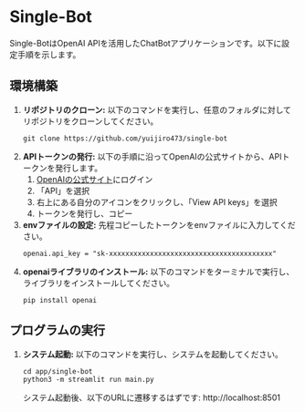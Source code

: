 # Single-Bot
Single-BotはOpenAI APIを活用したChatBotアプリケーションです。以下に設定手順を示します。
## 環境構築
1. **リポジトリのクローン:** 以下のコマンドを実行し、任意のフォルダに対してリポジトリをクローンしてください。
    ```
    git clone https://github.com/yuijiro473/single-bot
    ```
2. **APIトークンの発行:** 以下の手順に沿ってOpenAIの公式サイトから、APIトークンを発行します。
    1. [OpenAIの公式サイト](https://openai.com/product)にログイン
    2. 「API」を選択
    3. 右上にある自分のアイコンをクリックし、「View API keys」を選択
    4. トークンを発行し、コピー
3. **envファイルの設定:** 先程コピーしたトークンをenvファイルに入力してください。
    ```
    openai.api_key = "sk-xxxxxxxxxxxxxxxxxxxxxxxxxxxxxxxxxxxxxxxx"
    ```
4. **openaiライブラリのインストール:** 以下のコマンドをターミナルで実行し、ライブラリをインストールしてください。
    ```
    pip install openai
    ```

## プログラムの実行
1. **システム起動:** 以下のコマンドを実行し、システムを起動してください。
    ```
    cd app/single-bot
    python3 -m streamlit run main.py
    ```
   システム起動後、以下のURLに遷移するはずです: http://localhost:8501
